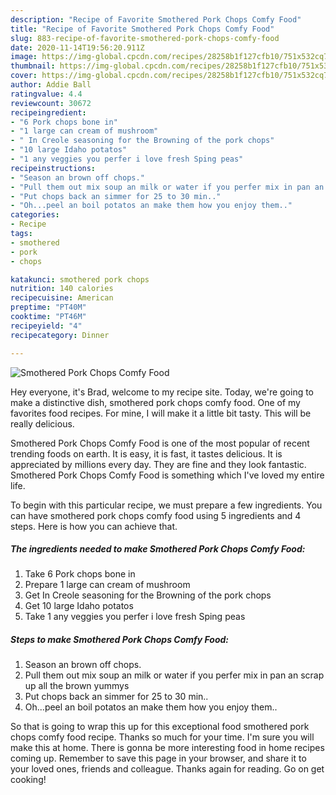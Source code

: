 ```yaml
---
description: "Recipe of Favorite Smothered Pork Chops Comfy Food"
title: "Recipe of Favorite Smothered Pork Chops Comfy Food"
slug: 883-recipe-of-favorite-smothered-pork-chops-comfy-food
date: 2020-11-14T19:56:20.911Z
image: https://img-global.cpcdn.com/recipes/28258b1f127cfb10/751x532cq70/smothered-pork-chops-comfy-food-recipe-main-photo.jpg
thumbnail: https://img-global.cpcdn.com/recipes/28258b1f127cfb10/751x532cq70/smothered-pork-chops-comfy-food-recipe-main-photo.jpg
cover: https://img-global.cpcdn.com/recipes/28258b1f127cfb10/751x532cq70/smothered-pork-chops-comfy-food-recipe-main-photo.jpg
author: Addie Ball
ratingvalue: 4.4
reviewcount: 30672
recipeingredient:
- "6 Pork chops bone in"
- "1 large can cream of mushroom"
- " In Creole seasoning for the Browning of the pork chops"
- "10 large Idaho potatos"
- "1 any veggies you perfer i love fresh Sping peas"
recipeinstructions:
- "Season an brown off chops."
- "Pull them out mix soup an milk or water if you perfer mix in pan an scrap up all the brown yummys"
- "Put chops back an simmer for 25 to 30 min.."
- "Oh...peel an boil potatos an make them how you enjoy them.."
categories:
- Recipe
tags:
- smothered
- pork
- chops

katakunci: smothered pork chops 
nutrition: 140 calories
recipecuisine: American
preptime: "PT40M"
cooktime: "PT46M"
recipeyield: "4"
recipecategory: Dinner

---
```



![Smothered Pork Chops Comfy Food](https://img-global.cpcdn.com/recipes/28258b1f127cfb10/751x532cq70/smothered-pork-chops-comfy-food-recipe-main-photo.jpg)

Hey everyone, it's Brad, welcome to my recipe site. Today, we're going to make a distinctive dish, smothered pork chops comfy food. One of my favorites food recipes. For mine, I will make it a little bit tasty. This will be really delicious.

Smothered Pork Chops Comfy Food is one of the most popular of recent trending foods on earth. It is easy, it is fast, it tastes delicious. It is appreciated by millions every day. They are fine and they look fantastic. Smothered Pork Chops Comfy Food is something which I've loved my entire life.




To begin with this particular recipe, we must prepare a few ingredients. You can have smothered pork chops comfy food using 5 ingredients and 4 steps. Here is how you can achieve that.

<!--inarticleads1-->

##### The ingredients needed to make Smothered Pork Chops Comfy Food:

1. Take 6 Pork chops bone in
1. Prepare 1 large can cream of mushroom
1. Get  In Creole seasoning for the Browning of the pork chops
1. Get 10 large Idaho potatos
1. Take 1 any veggies you perfer i love fresh Sping peas




<!--inarticleads2-->

##### Steps to make Smothered Pork Chops Comfy Food:

1. Season an brown off chops.
1. Pull them out mix soup an milk or water if you perfer mix in pan an scrap up all the brown yummys
1. Put chops back an simmer for 25 to 30 min..
1. Oh...peel an boil potatos an make them how you enjoy them..




So that is going to wrap this up for this exceptional food smothered pork chops comfy food recipe. Thanks so much for your time. I'm sure you will make this at home. There is gonna be more interesting food in home recipes coming up. Remember to save this page in your browser, and share it to your loved ones, friends and colleague. Thanks again for reading. Go on get cooking!
